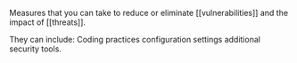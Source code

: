 
Measures that you can take to reduce or eliminate [[vulnerabilities]] and the impact of [[threats]].

They can include:
	Coding practices
	configuration settings
	additional security tools.